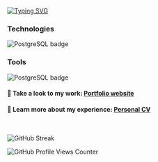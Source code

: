 <p align="left">
<a href="https://git.io/typing-svg"><img src="https://readme-typing-svg.demolab.com?font=Montserrat&size=38&letterSpacing=-1.5px&pause=3000&color=ECB23D&center=true&vCenter=true&width=550&height=40&lines=Senior+Frontend+Engineer;%2B6+Years+Coding;Always+learning+new+things" alt="Typing SVG" /></a>
</p>

<h3 align="left">
  Technologies
</h3>

<p align="left">  
  <img src="https://skillicons.dev/icons?i=html,css,sass,styledcomponents,bootstrap,tailwind,js,ts,astro,react,redux,nextjs,mysql,postgres&perline=7&theme=dark" alt="PostgreSQL badge" >
</p>


<h3 align="left">
    Tools
</h3>
<p align="left">
  <img src="https://skillicons.dev/icons?i=vscode,github,git,netlify,vercel,vite,figma,postman&perline=8&theme=dark" alt="PostgreSQL badge" >
</p>

<h4>
  💼 Take a look to my work: <a target="_blank" rel="noopener noreferrer" href="https://darkmoon.vercel.app/">Portfolio website</a>
</h4>
<h4>
 📄 Learn more about my experience: <a target="_blank" rel="noopener noreferrer" href="https://drive.google.com/file/d/1Jvag82I2AkeTRRgkP0rat46j--9epjtm/view?usp=sharing">Personal CV </a>
  
</h4>

<br>

<p align="left">
  <img src="https://streak-stats.demolab.com?user=Git-Darkmoon&theme=sunset-gradient&hide_border=true&background=45%985ad6%f7cc68" alt="GitHub Streak" />
</p>

  <img src="https://komarev.com/ghpvc/?username=Git-Darkmoon&color=b26afb" alt="GitHub Profile Views Counter" />
